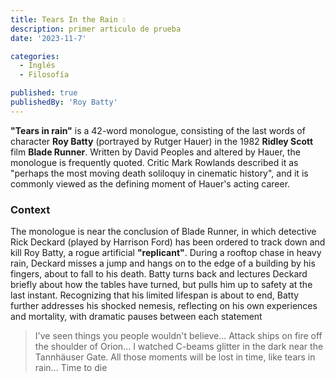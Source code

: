 ```yaml
---
title: Tears In the Rain 💧
description: primer articulo de prueba
date: '2023-11-7'

categories:
  - Inglés
  - Filosofía

published: true
publishedBy: 'Roy Batty'
---
```


**"Tears in rain"** is a 42-word monologue, consisting of the last words of character **Roy Batty** (portrayed by Rutger Hauer) in the 1982 **Ridley Scott** film **Blade Runner**. Written by David Peoples and altered by Hauer, the monologue is frequently quoted. Critic Mark Rowlands described it as "perhaps the most moving death soliloquy in cinematic history", and it is commonly viewed as the defining moment of Hauer's acting career.

### Context

The monologue is near the conclusion of Blade Runner, in which detective Rick Deckard (played by Harrison Ford) has been ordered to track down and kill Roy Batty, a rogue artificial **"replicant"**. During a rooftop chase in heavy rain, Deckard misses a jump and hangs on to the edge of a building by his fingers, about to fall to his death. Batty turns back and lectures Deckard briefly about how the tables have turned, but pulls him up to safety at the last instant. Recognizing that his limited lifespan is about to end, Batty further addresses his shocked nemesis, reflecting on his own experiences and mortality, with dramatic pauses between each statement

> I've seen things you people wouldn't believe...
> Attack ships on fire off the shoulder of Orion...
> I watched C-beams glitter in the dark near the Tannhäuser Gate.
> All those moments will be lost in time, like tears in rain... Time to die

<!-- I've seen things you people wouldn't believe... Attack ships on fire off the shoulder of Orion... I watched C-beams glitter in the dark near the Tannhäuser Gate. All those moments will be lost in time, like tears in rain... Time to die -->
